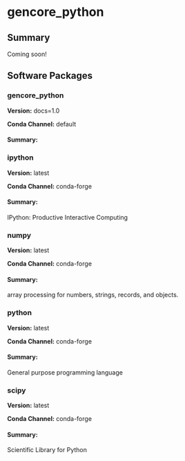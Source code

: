 # gencore_python
## Summary

Coming soon!

## Software Packages

### gencore_python
**Version:** docs=1.0

**Conda Channel:** default

#### Summary:




### ipython
**Version:** latest

**Conda Channel:** conda-forge

#### Summary:
IPython: Productive Interactive Computing



### numpy
**Version:** latest

**Conda Channel:** conda-forge

#### Summary:
array processing for numbers, strings, records, and objects.



### python
**Version:** latest

**Conda Channel:** conda-forge

#### Summary:
General purpose programming language



### scipy
**Version:** latest

**Conda Channel:** conda-forge

#### Summary:
Scientific Library for Python



